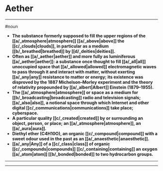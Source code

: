 # Aether
---
#noun
- **The substance formerly supposed to fill the upper regions of the [[a/_atmosphere|atmosphere]] [[a/_above|above]] the [[c/_clouds|clouds]], in particular as a medium [[b/_breathed|breathed]] by [[d/_deities|deities]].**
- **Often as [[a/_aether|aether]] and more fully as luminiferous [[a/_aether|aether]]: a substance once thought to fill [[a/_all|all]] unoccupied space that [[a/_allowed|allowed]] electromagnetic waves to pass through it and interact with matter, without exerting [[a/_any|any]] resistance to matter or energy; its existence was disproved by the 1887 Michelson–Morley experiment and the theory of relativity propounded by [[a/_albert|Albert]] Einstein (1879–1955).**
- **The [[a/_atmosphere|atmosphere]] or space as a medium for [[b/_broadcasting|broadcasting]] radio and television signals; [[a/_also|also]], a notional space through which Internet and other digital [[c/_communications|communications]] take place; cyberspace.**
- **A particular quality [[c/_created|created]] by or surrounding an object, person, or place; an [[a/_atmosphere|atmosphere]], an [[a/_aura|aura]].**
- **Diethyl ether (C4H10O), an organic [[c/_compound|compound]] with a sweet odour used in the past as an [[a/_anaesthetic|anaesthetic]].**
- **[[a/_any|Any]] of a [[c/_class|class]] of organic [[c/_compounds|compounds]] [[c/_containing|containing]] an oxygen [[a/_atom|atom]] [[b/_bonded|bonded]] to two hydrocarbon groups.**
---
---
